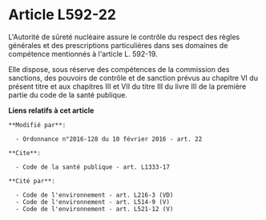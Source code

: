 # Article L592-22

L'Autorité de sûreté nucléaire assure le contrôle du respect des règles générales et des prescriptions particulières dans ses
domaines de compétence mentionnés à l'article L. 592-19. 

Elle dispose, sous réserve des compétences de la commission des sanctions, des pouvoirs de contrôle et de sanction prévus au
chapitre VI du présent titre et aux chapitres III et VII du titre III du livre III de la première partie du code de la santé
publique.

**Liens relatifs à cet article**

	**Modifié par**:

	  - Ordonnance n°2016-128 du 10 février 2016 - art. 22

	**Cite**:

	  - Code de la santé publique - art. L1333-17

	**Cité par**:

	  - Code de l'environnement - art. L216-3 (VD)
	  - Code de l'environnement - art. L514-9 (V)
	  - Code de l'environnement - art. L521-12 (V)
